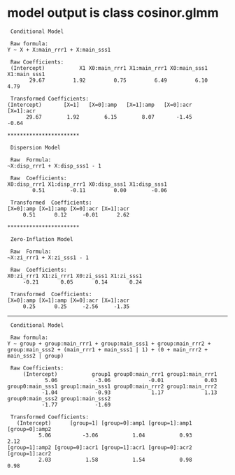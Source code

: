 # model output is class cosinor.glmm

    
     Conditional Model 
    
     Raw formula: 
    Y ~ X + X:main_rrr1 + X:main_sss1 
    
     Raw Coefficients: 
     (Intercept)           X1 X0:main_rrr1 X1:main_rrr1 X0:main_sss1 X1:main_sss1 
           29.67         1.92         0.75         6.49         6.10         4.79 
    
     Transformed Coefficients: 
    (Intercept)       [X=1]   [X=0]:amp   [X=1]:amp   [X=0]:acr   [X=1]:acr 
          29.67        1.92        6.15        8.07       -1.45       -0.64 
    
    ***********************
    
     Dispersion Model 
    
     Raw  Formula: 
    ~X:disp_rrr1 + X:disp_sss1 - 1 
    
     Raw  Coefficients: 
    X0:disp_rrr1 X1:disp_rrr1 X0:disp_sss1 X1:disp_sss1 
            0.51        -0.11         0.00        -0.06 
    
     Transformed  Coefficients: 
    [X=0]:amp [X=1]:amp [X=0]:acr [X=1]:acr 
         0.51      0.12     -0.01      2.62 
    
    ***********************
    
     Zero-Inflation Model 
    
     Raw  Formula: 
    ~X:zi_rrr1 + X:zi_sss1 - 1 
    
     Raw  Coefficients: 
    X0:zi_rrr1 X1:zi_rrr1 X0:zi_sss1 X1:zi_sss1 
         -0.21       0.05       0.14       0.24 
    
     Transformed  Coefficients: 
    [X=0]:amp [X=1]:amp [X=0]:acr [X=1]:acr 
         0.25      0.25     -2.56     -1.35 

---

    
     Conditional Model 
    
     Raw formula: 
    Y ~ group + group:main_rrr1 + group:main_sss1 + group:main_rrr2 +      group:main_sss2 + (main_rrr1 + main_sss1 | 1) + (0 + main_rrr2 +      main_sss2 | group) 
    
     Raw Coefficients: 
         (Intercept)           group1 group0:main_rrr1 group1:main_rrr1 
                5.06            -3.06            -0.01             0.03 
    group0:main_sss1 group1:main_sss1 group0:main_rrr2 group1:main_rrr2 
               -1.04            -0.93             1.17             1.13 
    group0:main_sss2 group1:main_sss2 
               -1.77            -1.69 
    
     Transformed Coefficients: 
       (Intercept)      [group=1] [group=0]:amp1 [group=1]:amp1 [group=0]:amp2 
              5.06          -3.06           1.04           0.93           2.12 
    [group=1]:amp2 [group=0]:acr1 [group=1]:acr1 [group=0]:acr2 [group=1]:acr2 
              2.03           1.58           1.54           0.98           0.98 

